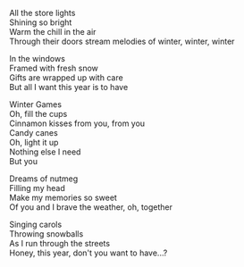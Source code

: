 All the store lights     
Shining so bright    
Warm the chill in the air    
Through their doors stream melodies of winter, winter, winter     
   
    
In the windows   
Framed with fresh snow       
Gifts are wrapped up with care     
But all I want this year is to have   
    
     
Winter Games   
Oh, fill the cups   
Cinnamon kisses from you, from you   
Candy canes   
Oh, light it up   
Nothing else I need   
But you   
   
    
Dreams of nutmeg  
Filling my head   
Make my memories so sweet   
Of you and I brave the weather, oh, together   
   
     
Singing carols   
Throwing snowballs   
As I run through the streets   
Honey, this year, don't you want to have...?   